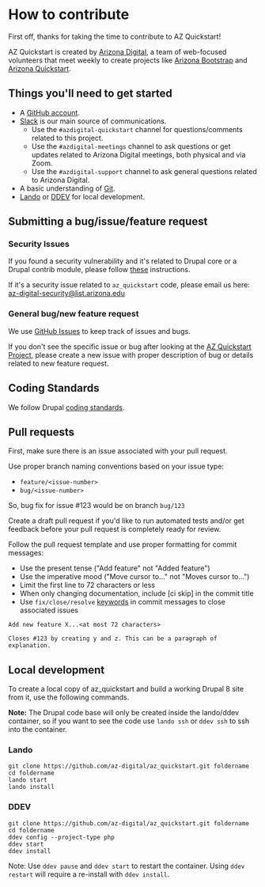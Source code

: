 # How to contribute

First off, thanks for taking the time to contribute to AZ Quickstart! 

AZ Quickstart is created by [Arizona Digital](https://digital.arizona.edu/), a
team of web-focused volunteers that meet weekly to create projects like [Arizona Bootstrap](https://digital.arizona.edu/ua-bootstrap) and 
[Arizona Quickstart](https://quickstart.arizona.edu/).

## Things you'll need to get started

  * A [GitHub account](https://github.com/join).
  * [Slack](https://uarizona.slack.com) is our main source of communications.
    * Use the `#azdigital-quickstart` channel for questions/comments related to this
      project.
    * Use the `#azdigital-meetings` channel to ask questions or get updates related 
      to Arizona Digital meetings, both physical and via Zoom.
    * Use the `#azdigital-support` channel to ask general questions related to
      Arizona Digital.
  * A basic understanding of [Git](https://git-scm.com/book/en/v2/Getting-Started-Installing-Git).
  * [Lando](https://docs.lando.dev/basics/installation.html) or [DDEV](https://www.ddev.com/get-started/) for local development.

## Submitting a bug/issue/feature request

### Security Issues

If you found a security vulnerability and it's related to Drupal core or a 
Drupal contrib module, please follow 
[these](https://www.drupal.org/drupal-security-team/security-team-procedures/drupal-security-team-disclosure-policy-for-security) instructions.

If it's a security issue related to `az_quickstart` code, please email us here:
az-digital-security@list.arizona.edu

### General bug/new feature request

We use [GitHub Issues](https://github.com/az-digital/az_quickstart/issues) to
keep track of issues and bugs. 

If you don't see the specific issue or bug after looking at the 
[AZ Quickstart Project](https://github.com/orgs/az-digital/projects/1), please
create a new issue with proper description of bug or details related to new 
feature request.

## Coding Standards

We follow Drupal 
[coding standards](https://www.drupal.org/docs/develop/standards).

## Pull requests

First, make sure there is an issue associated with your pull request.

Use proper branch naming conventions based on your issue type:
 * `feature/<issue-number>`
 * `bug/<issue-number>`

So, bug fix for issue #123 would be on branch `bug/123`

Create a draft pull request if you'd like to run automated tests and/or get 
feedback before your pull request is completely ready for review.

Follow the pull request template and use proper formatting for commit messages:
 * Use the present tense ("Add feature" not "Added feature")
 * Use the imperative mood ("Move cursor to..." not "Moves cursor to...")
 * Limit the first line to 72 characters or less
 * When only changing documentation, include [ci skip] in the commit title
 * Use `fix/close/resolve` [keywords](https://help.github.com/en/github/managing-your-work-on-github/closing-issues-using-keywords) in commit messages
 to close associated issues
```
Add new feature X...<at most 72 characters>

Closes #123 by creating y and z. This can be a paragraph of explanation.
```

## Local development

To create a local copy of az_quickstart and build a working Drupal 8 site from
it, use the following commands.

**Note:** The Drupal code base will only be created inside the lando/ddev container,
so if you want to see the code use `lando ssh` or  `ddev ssh` to ssh into the container.

### Lando
```
git clone https://github.com/az-digital/az_quickstart.git foldername
cd foldername
lando start
lando install
```

### DDEV
```
git clone https://github.com/az-digital/az_quickstart.git foldername
cd foldername
ddev config --project-type php
ddev start
ddev install
```
Note: Use `ddev pause` and `ddev start` to restart the container. Using `ddev restart` will require a re-install with `ddev install`.
